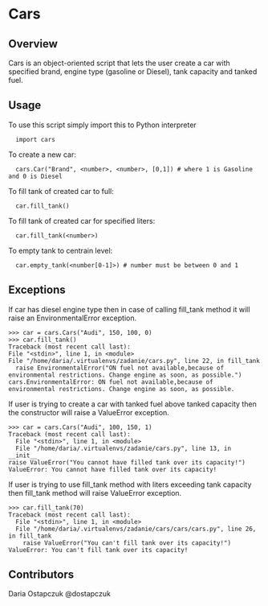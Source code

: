 # Cars

## Overview

Cars is an object-oriented script that lets the user create a car with specified brand, engine type (gasoline or Diesel), tank capacity and tanked fuel.

## Usage

To use this script simply import this to Python interpreter

      import cars

To create a new car:

      cars.Car("Brand", <number>, <number>, [0,1]) # where 1 is Gasoline and 0 is Diesel

To fill tank of created car to full:

      car.fill_tank()
      
To fill tank of created car for specified liters:

      car.fill_tank(<number>)

To empty tank to centrain level:

      car.empty_tank(<number[0-1]>) # number must be between 0 and 1
      
## Exceptions

If car has diesel engine type then in case of calling fill_tank method it will raise an EnvironmentalError exception. 

    >>> car = cars.Cars("Audi", 150, 100, 0)
    >>> car.fill_tank()
    Traceback (most recent call last):
    File "<stdin>", line 1, in <module>
    File "/home/daria/.virtualenvs/zadanie/cars.py", line 22, in fill_tank
      raise EnvironmentalError("ON fuel not available,because of environmental restrictions. Change engine as soon, as possible.")
    cars.EnvironmentalError: ON fuel not available,because of environmental restrictions. Change engine as soon, as possible.

If user is trying to create a car with tanked fuel above tanked capacity then the constructor will raise a ValueError exception.

    >>> car = cars.Cars("Audi", 100, 150, 1)
    Traceback (most recent call last):
      File "<stdin>", line 1, in <module>
      File "/home/daria/.virtualenvs/zadanie/cars.py", line 13, in __init__
    raise ValueError("You cannot have filled tank over its capacity!")
    ValueError: You cannot have filled tank over its capacity!



If user is trying to use fill_tank method with liters exceeding tank capacity then fill_tank method will raise ValueError exception.
    
    >>> car.fill_tank(70)
    Traceback (most recent call last):
      File "<stdin>", line 1, in <module>
      File "/home/daria/.virtualenvs/zadanie/cars/cars/cars.py", line 26, in fill_tank
        raise ValueError("You can't fill tank over its capacity!")
    ValueError: You can't fill tank over its capacity!

## Contributors
Daria Ostapczuk @dostapczuk 
